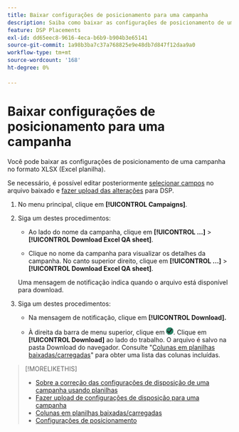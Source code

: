 ```yaml
---
title: Baixar configurações de posicionamento para uma campanha
description: Saiba como baixar as configurações de posicionamento de uma campanha usando planilhas de QA do Excel.
feature: DSP Placements
exl-id: dd65eec8-9616-4eca-b6b9-b904b3e65141
source-git-commit: 1a98b3ba7c37a768825e9e48db7d847f12daa9a0
workflow-type: tm+mt
source-wordcount: '168'
ht-degree: 0%

---
```


# Baixar configurações de posicionamento para uma campanha

Você pode baixar as configurações de posicionamento de uma campanha no formato XLSX (Excel planilha).

Se necessário, é possível editar posteriormente [selecionar campos](qa-sheet-columns.md) no arquivo baixado e [fazer upload das alterações](qa-sheet-upload.md) para DSP.

1. No menu principal, clique em **[!UICONTROL Campaigns]**.

1. Siga um destes procedimentos:

   * Ao lado do nome da campanha, clique em **[!UICONTROL ...]** > **[!UICONTROL Download Excel QA sheet]**.

   * Clique no nome da campanha para visualizar os detalhes da campanha. No canto superior direito, clique em **[!UICONTROL ...]** > **[!UICONTROL Download Excel QA sheet]**.

   Uma mensagem de notificação indica quando o arquivo está disponível para download.

1. Siga um destes procedimentos:

   * Na mensagem de notificação, clique em **[!UICONTROL Download].**

   * À direita da barra de menu superior, clique em ![Tarefas](/help/dsp/assets/downloads.png). Clique em **[!UICONTROL Download]** ao lado do trabalho.
   O arquivo é salvo na pasta Download do navegador. Consulte &quot;[Colunas em planilhas baixadas/carregadas](qa-sheet-columns.md)&quot; para obter uma lista das colunas incluídas.

>[!MORELIKETHIS]
>
>* [Sobre a correção das configurações de disposição de uma campanha usando planilhas](qa-about.md)
>* [Fazer upload de configurações de disposição para uma campanha](qa-sheet-upload.md)
>* [Colunas em planilhas baixadas/carregadas](qa-sheet-columns.md)
>* [Configurações de posicionamento](/help/dsp/campaign-management/placements/placement-settings.md)

